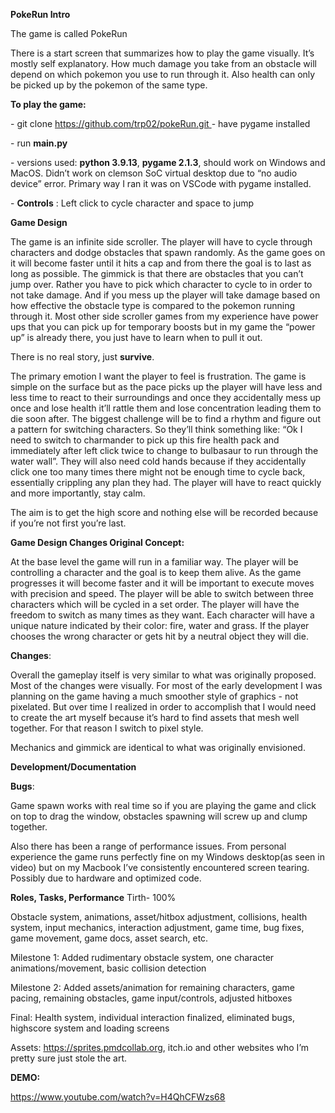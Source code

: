﻿<a name="br1"></a>**PokeRun Intro**

The game is called PokeRun

There is a start screen that summarizes how to play the game visually. It’s mostly self
explanatory. How much damage you take from an obstacle will depend on which pokemon you
use to run through it. Also health can only be picked up by the pokemon of the same type.




<a name="br2"></a>**To play the game:**

\- git clone [https://github.com/trp02/pokeRun.git
](https://github.com/trp02/pokeRun.git)- have pygame installed

\- run **main.py**

\- versions used: **python 3.9.13**, **pygame 2.1.3**, should work on Windows and MacOS. Didn’t
work on clemson SoC virtual desktop due to “no audio device” error. Primary way I ran it was on
VSCode with pygame installed.

\- **Controls** : Left click to cycle character and space to jump

**Game Design**

The game is an infinite side scroller. The player will have to cycle through characters and dodge
obstacles that spawn randomly. As the game goes on it will become faster until it hits a cap and
from there the goal is to last as long as possible. The gimmick is that there are obstacles that
you can’t jump over. Rather you have to pick which character to cycle to in order to not take
damage. And if you mess up the player will take damage based on how effective the obstacle
type is compared to the pokemon running through it. Most other side scroller games from my
experience have power ups that you can pick up for temporary boosts but in my game the
“power up” is already there, you just have to learn when to pull it out.

There is no real story, just **survive**.

The primary emotion I want the player to feel is frustration. The game is simple on the surface
but as the pace picks up the player will have less and less time to react to their surroundings
and once they accidentally mess up once and lose health it’ll rattle them and lose concentration
leading them to die soon after. The biggest challenge will be to find a rhythm and figure out a
pattern for switching characters. So they’ll think something like: “Ok I need to switch to
charmander to pick up this fire health pack and immediately after left click twice to change to
bulbasaur to run through the water wall”. They will also need cold hands because if they
accidentally click one too many times there might not be enough time to cycle back, essentially
crippling any plan they had. The player will have to react quickly and more importantly, stay
calm.

The aim is to get the high score and nothing else will be recorded because if you’re not first
you’re last.

**Game Design Changes Original Concept:**

At the base level the game will run in a familiar way. The player will be controlling a character
and the goal is to keep them alive. As the game progresses it will become faster and it will be
important to execute moves with precision and speed. The player will be able to switch between
three characters which will be cycled in a set order. The player will have the freedom to switch
as many times as they want. Each character will have a unique nature indicated by their color:
fire, water and grass. If the player chooses the wrong character or gets hit by a neutral object
they will die.




<a name="br3"></a>**Changes**:

Overall the gameplay itself is very similar to what was originally proposed. Most of the changes
were visually. For most of the early development I was planning on the game having a much
smoother style of graphics - not pixelated. But over time I realized in order to accomplish that I
would need to create the art myself because it’s hard to find assets that mesh well together. For
that reason I switch to pixel style.

Mechanics and gimmick are identical to what was originally envisioned.

**Development/Documentation**

**Bugs**:

Game spawn works with real time so if you are playing the game and click on top to drag the
window, obstacles spawning will screw up and clump together.

Also there has been a range of performance issues. From personal experience the game runs
perfectly fine on my Windows desktop(as seen in video) but on my Macbook I’ve consistently
encountered screen tearing. Possibly due to hardware and optimized code.




<a name="br4"></a>**Roles, Tasks, Performance** Tirth- 100%

Obstacle system, animations, asset/hitbox adjustment, collisions, health system, input
mechanics, interaction adjustment, game time, bug fixes, game movement, game docs, asset
search, etc.

Milestone 1: Added rudimentary obstacle system, one character animations/movement, basic
collision detection

Milestone 2: Added assets/animation for remaining characters, game pacing, remaining
obstacles, game input/controls, adjusted hitboxes

Final: Health system, individual interaction finalized, eliminated bugs, highscore system and
loading screens

Assets: <https://sprites.pmdcollab.org>, itch.io and other websites who I’m pretty sure just stole the
art.

**DEMO:**

<https://www.youtube.com/watch?v=H4QhCFWzs68>
